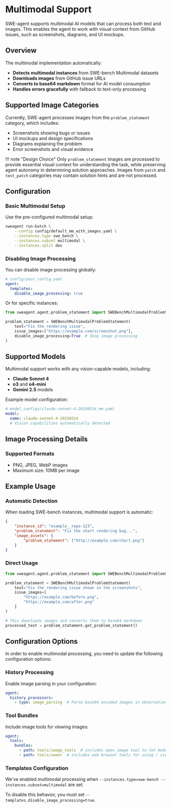# Multimodal Support

SWE-agent supports multimodal AI models that can process both text and images. This enables the agent to work with visual context from GitHub issues, such as screenshots, diagrams, and UI mockups.

## Overview

The multimodal implementation automatically:

- **Detects multimodal instances** from SWE-bench Multimodal datasets
- **Downloads images** from GitHub issue URLs  
- **Converts to base64 markdown** format for AI model consumption
- **Handles errors gracefully** with fallback to text-only processing

## Supported Image Categories

Currently, SWE-agent processes images from the `problem_statement` category, which includes:

- Screenshots showing bugs or issues
- UI mockups and design specifications  
- Diagrams explaining the problem
- Error screenshots and visual evidence

!!! note "Design Choice"
    Only `problem_statement` images are processed to provide essential visual context for understanding the task, while preserving agent autonomy in determining solution approaches. Images from `patch` and `test_patch` categories may contain solution hints and are not processed.

## Configuration

### Basic Multimodal Setup

Use the pre-configured multimodal setup:

```bash
sweagent run-batch \
    --config config/default_mm_with_images.yaml \
    --instances.type swe_bench \
    --instances.subset multimodal \
    --instances.split dev
```

### Disabling Image Processing

You can disable image processing globally:

```yaml
# config/your_config.yaml
agent:
  templates:
    disable_image_processing: true
```

Or for specific instances:

```python
from sweagent.agent.problem_statement import SWEBenchMultimodalProblemStatement

problem_statement = SWEBenchMultimodalProblemStatement(
    text="Fix the rendering issue",
    issue_images=["https://example.com/screenshot.png"],
    disable_image_processing=True  # Skip image processing
)
```

## Supported Models

Multimodal support works with any vision-capable models, including:

- **Claude Sonnet 4**
- **o3** and **o4-mini**
- **Gemini 2.5** models

Example model configuration:

```yaml
# model_configs/claude-sonnet-4-20250514_mm.yaml
model:
  name: claude-sonnet-4-20250514
  # Vision capabilities automatically detected
```

## Image Processing Details

### Supported Formats
- PNG, JPEG, WebP images
- Maximum size: 10MB per image


## Example Usage

### Automatic Detection

When loading SWE-bench instances, multimodal support is automatic:

```json
{
    "instance_id": "example__repo-123",
    "problem_statement": "Fix the chart rendering bug...",
    "image_assets": {
        "problem_statement": ["http://example.com/chart.png"]
    }
}
```

### Direct Usage

```python
from sweagent.agent.problem_statement import SWEBenchMultimodalProblemStatement

problem_statement = SWEBenchMultimodalProblemStatement(
    text="Fix the rendering issue shown in the screenshots",
    issue_images=[
        "https://example.com/before.png",
        "https://example.com/after.png"
    ]
)

# This downloads images and converts them to base64 markdown
processed_text = problem_statement.get_problem_statement()
```

## Configuration Options

In order to enable multimodal processing, you need to update the following configuration options:

### History Processing

Enable image parsing in your configuration:

```yaml
agent:
  history_processors:
    - type: image_parsing  # Parse base64 encoded images in observations
```

### Tool Bundles

Include image tools for viewing images:

```yaml
agent:
  tools:
    bundles:
      - path: tools/image_tools  # includes open_image tool to let models open image files
      - path: tools/sweer  # includes web browser tools for using / viewing web browsers
```

### Templates Configuration

We've enabled multimodal processing when `--instances.type=swe-bench --instances.subset=multimodal` are set.

To disable this behavior, you must set `--templates.disable_image_processing=true`.